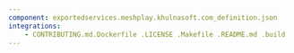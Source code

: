 ```yaml
---
component: exportedservices.meshplay.khulnasoft.com_definition.json
integrations:
    - CONTRIBUTING.md.Dockerfile .LICENSE .Makefile .README.md .build .consul .exportedservices.meshplay.khulnasoft.com_definition.json.md .go.mod .go.sum .helpers .internal .main.go .output .templates .tests
---
```

